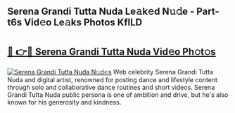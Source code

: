 ## Serena Grandi Tutta Nuda Le𝚊k𝚎d N𝚞𝚍e - Part-t6s Vid𝚎o Le𝚊ks Photos KfILD

# <h2><a href="http://fbd06ex.evod.top/?m=Serena+Grandi+Tutta+Nuda">🔗 👉🔴 Serena Grandi Tutta Nuda Vid𝚎o Ph𝚘t𝚘s</a></h2>

[![Serena Grandi Tutta Nuda N𝚞d𝚎s](https://i.imgur.com/8V9OHl7.gif)](http://fbd06ex.evod.top/?m=Serena+Grandi+Tutta+Nuda)
Web celebrity Serena Grandi Tutta Nuda and digital artist, renowned for posting dance and lifestyle content through solo and collaborative dance routines and short videos. Serena Grandi Tutta Nuda public persona is one of ambition and drive, but he's also known for his generosity and kindness. 
